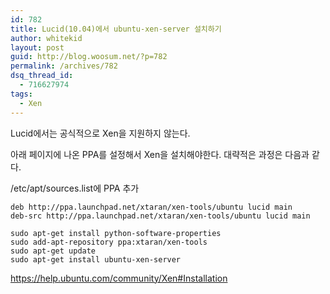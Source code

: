 ```yaml
---
id: 782
title: Lucid(10.04)에서 ubuntu-xen-server 설치하기
author: whitekid
layout: post
guid: http://blog.woosum.net/?p=782
permalink: /archives/782
dsq_thread_id:
  - 716627974
tags:
  - Xen
---
```

Lucid에서는 공식적으로 Xen을 지원하지 않는다.

아래 페이지에 나온 PPA를 설정해서 Xen을 설치해야한다. 대략적은 과정은 다음과 같다.

/etc/apt/sources.list에 PPA 추가

    deb http://ppa.launchpad.net/xtaran/xen-tools/ubuntu lucid main
    deb-src http://ppa.launchpad.net/xtaran/xen-tools/ubuntu lucid main

    sudo apt-get install python-software-properties
    sudo add-apt-repository ppa:xtaran/xen-tools
    sudo apt-get update
    sudo apt-get install ubuntu-xen-server

https://help.ubuntu.com/community/Xen#Installation
